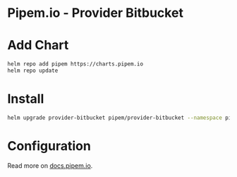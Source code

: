 # Pipem.io - Provider Bitbucket

# Add Chart

```bash
helm repo add pipem https://charts.pipem.io
helm repo update
```

# Install

```bash
helm upgrade provider-bitbucket pipem/provider-bitbucket --namespace pipem -i
```

# Configuration

Read more on [docs.pipem.io](https://docs.pipem.io).
